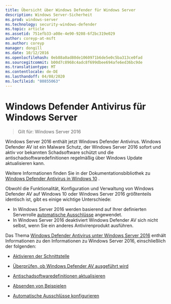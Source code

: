 ```yaml
---
title: Übersicht über Windows Defender für Windows Server
description: Windows Server-Sicherheit
ms.prod: windows-server
ms.technology: security-windows-defender
ms.topic: article
ms.assetid: 751efb33-a08e-4e90-9208-6f2bc319e029
author: coreyp-at-msft
ms.author: coreyp
manager: dongill
ms.date: 10/12/2016
ms.openlocfilehash: 0eb88a0ad80de1060971b6de5e0c5ba313ce0fad
ms.sourcegitcommit: b00d7c8968c4adc8f699dbee694afe6ed36bc9de
ms.translationtype: MT
ms.contentlocale: de-DE
ms.lasthandoff: 04/08/2020
ms.locfileid: "80855063"
---
```

# <a name="windows-defender-antivirus-for-windows-server"></a>Windows Defender Antivirus für Windows Server

>Gilt für: Windows Server 2016

Windows Server 2016 enthält jetzt Windows Defender Antivirus. Windows Defender AV ist ein Malware Schutz, der Windows Server 2016 sofort und aktiv vor bekannten Schadsoftware schützt und die antischadsoftwaredefinitionen regelmäßig über Windows Update aktualisieren kann.

Weitere Informationen finden Sie in der Dokumentationsbibliothek zu [Windows Defender Antivirus in Windows 10](https://docs.microsoft.com/windows/threat-protection/windows-defender-antivirus/windows-defender-antivirus-in-windows-10) .


Obwohl die Funktionalität, Konfiguration und Verwaltung von Windows Defender AV auf Windows 10 oder Windows Server 2016 größtenteils identisch ist, gibt es einige wichtige Unterschiede:

- In Windows Server 2016 werden basierend auf Ihrer definierten Serverrolle [automatische Ausschlüsse](https://docs.microsoft.com/windows/threat-protection/windows-defender-antivirus/configure-server-exclusions-windows-defender-antivirus) angewendet.
- In Windows Server 2016 deaktiviert Windows Defender AV sich nicht selbst, wenn Sie ein anderes Antivirenprodukt ausführen.

Das Thema [Windows Defender Antivirus unter Windows Server 2016](https://docs.microsoft.com/windows/threat-protection/windows-defender-antivirus/windows-defender-antivirus-on-windows-server-2016) enthält Informationen zu den Informationen zu Windows Server 2016, einschließlich der folgenden:

-   [Aktivieren der Schnittstelle](https://docs.microsoft.com/windows/threat-protection/windows-defender-antivirus/windows-defender-antivirus-on-windows-server-2016#BKMK_UsingDef)

-   [Überprüfen, ob Windows Defender AV ausgeführt wird]( https://docs.microsoft.com/windows/threat-protection/windows-defender-antivirus/windows-defender-antivirus-on-windows-server-2016#BKMK_DefRun)

-   [Antischadsoftwaredefinitionen aktualisieren]( https://docs.microsoft.com/windows/threat-protection/windows-defender-antivirus/windows-defender-antivirus-on-windows-server-2016#BKMK_UpdateDef)

-   [Absenden von Beispielen]( https://docs.microsoft.com/windows/threat-protection/windows-defender-antivirus/windows-defender-antivirus-on-windows-server-2016#BKMK_DefSamples)

-   [Automatische Ausschlüsse konfigurieren]( https://docs.microsoft.com/windows/threat-protection/windows-defender-antivirus/windows-defender-antivirus-on-windows-server-2016#BKMK_DefExclusions)
